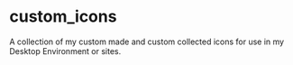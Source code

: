 # custom_icons
A collection of my custom made and custom collected icons for use in my Desktop Environment or sites.

